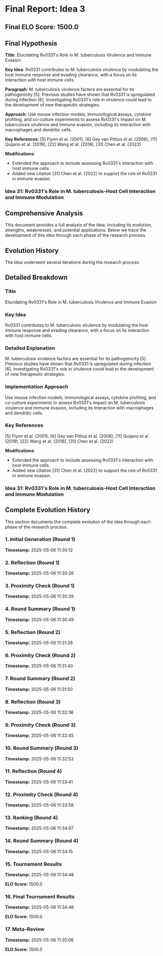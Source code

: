 # Final Report: Idea 3

## Final ELO Score: 1500.0

## Final Hypothesis

**Title**: Elucidating Rv0331's Role in M. tuberculosis Virulence and Immune Evasion

**Key Idea**: Rv0331 contributes to M. tuberculosis virulence by modulating the host immune response and evading clearance, with a focus on its interaction with host immune cells.

**Paragraph**: M. tuberculosis virulence factors are essential for its pathogenicity [5]. Previous studies have shown that Rv0331 is upregulated during infection [6]. Investigating Rv0331's role in virulence could lead to the development of new therapeutic strategies.

**Approach**: Use mouse infection models, immunological assays, cytokine profiling, and co-culture experiments to assess Rv0331's impact on M. tuberculosis virulence and immune evasion, including its interaction with macrophages and dendritic cells.

**Key References**: [5] Flynn et al. (2001), [6] Gey van Pittius et al. (2006), [11] Quijano et al. (2019), [22] Wang et al. (2018), [31] Chen et al. (2022)

**Modifications**: 
- Extended the approach to include assessing Rv0331's interaction with host immune cells.
- Added new citation [31] Chen et al. (2022) to support the role of Rv0331 in immune evasion.

### Idea 31: Rv0331's Role in M. tuberculosis-Host Cell Interaction and Immune Modulation

## Comprehensive Analysis

This document provides a full analysis of the idea, including its evolution, strengths, weaknesses, and potential applications. Below we trace the development of this idea through each phase of the research process.

## Evolution History

The idea underwent several iterations during the research process:

## Detailed Breakdown

### Title

Elucidating Rv0331's Role in M. tuberculosis Virulence and Immune Evasion

### Key Idea

Rv0331 contributes to M. tuberculosis virulence by modulating the host immune response and evading clearance, with a focus on its interaction with host immune cells.

### Detailed Explanation

M. tuberculosis virulence factors are essential for its pathogenicity [5]. Previous studies have shown that Rv0331 is upregulated during infection [6]. Investigating Rv0331's role in virulence could lead to the development of new therapeutic strategies.

### Implementation Approach

Use mouse infection models, immunological assays, cytokine profiling, and co-culture experiments to assess Rv0331's impact on M. tuberculosis virulence and immune evasion, including its interaction with macrophages and dendritic cells.

### Key References

[5] Flynn et al. (2001), [6] Gey van Pittius et al. (2006), [11] Quijano et al. (2019), [22] Wang et al. (2018), [31] Chen et al. (2022)

**Modifications**: 
- Extended the approach to include assessing Rv0331's interaction with host immune cells.
- Added new citation [31] Chen et al. (2022) to support the role of Rv0331 in immune evasion.

### Idea 31: Rv0331's Role in M. tuberculosis-Host Cell Interaction and Immune Modulation

## Complete Evolution History

This section documents the complete evolution of the idea through each phase of the research process.

### 1. Initial Generation (Round 1)
**Timestamp:** 2025-05-06 11:30:12



### 2. Reflection (Round 1)
**Timestamp:** 2025-05-06 11:30:26



### 3. Proximity Check (Round 1)
**Timestamp:** 2025-05-06 11:30:39



### 4. Round Summary (Round 1)
**Timestamp:** 2025-05-06 11:30:49



### 5. Reflection (Round 2)
**Timestamp:** 2025-05-06 11:31:26



### 6. Proximity Check (Round 2)
**Timestamp:** 2025-05-06 11:31:40



### 7. Round Summary (Round 2)
**Timestamp:** 2025-05-06 11:31:50



### 8. Reflection (Round 3)
**Timestamp:** 2025-05-06 11:32:36



### 9. Proximity Check (Round 3)
**Timestamp:** 2025-05-06 11:32:45



### 10. Round Summary (Round 3)
**Timestamp:** 2025-05-06 11:32:53



### 11. Reflection (Round 4)
**Timestamp:** 2025-05-06 11:33:41



### 12. Proximity Check (Round 4)
**Timestamp:** 2025-05-06 11:33:58



### 13. Ranking (Round 4)
**Timestamp:** 2025-05-06 11:34:07



### 14. Round Summary (Round 4)
**Timestamp:** 2025-05-06 11:34:15



### 15. Tournament Results
**Timestamp:** 2025-05-06 11:34:46

**ELO Score:** 1500.0



### 16. Final Tournament Results
**Timestamp:** 2025-05-06 11:34:46

**ELO Score:** 1500.0



### 17. Meta-Review
**Timestamp:** 2025-05-06 11:35:06

**ELO Score:** 1500.0




